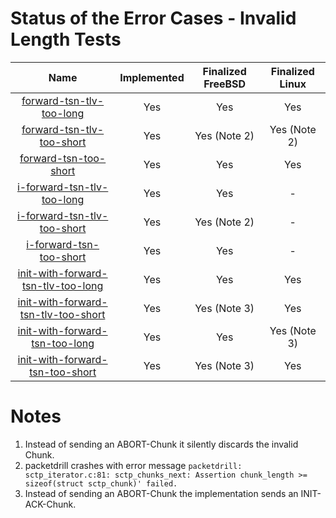 # Status of the Error Cases - Invalid Length Tests

| Name                                                                           | Implemented | Finalized FreeBSD | Finalized Linux |
|:------------------------------------------------------------------------------:|:-----------:|:-----------------:|:---------------:|
| [forward-tsn-tlv-too-long](forward-tsn-tlv-too-long.pkt)                       | Yes         | Yes               | Yes             |
| [forward-tsn-tlv-too-short](forward-tsn-tlv-too-short.pkt)                     | Yes         | Yes (Note 2)      | Yes (Note 2)    |
| [forward-tsn-too-short](forward-tsn-too-short.pkt)                             | Yes         | Yes               | Yes             |
| [i-forward-tsn-tlv-too-long](i-forward-tsn-tlv-too-long.pkt)                   | Yes         | Yes               | -               |
| [i-forward-tsn-tlv-too-short](i-forward-tsn-tlv-too-short.pkt)                 | Yes         | Yes (Note 2)      | -               |
| [i-forward-tsn-too-short](i-forward-tsn-too-short.pkt)                         | Yes         | Yes               | -               |
| [init-with-forward-tsn-tlv-too-long](init-with-forward-tsn-tlv-too-long.pkt)   | Yes         | Yes               | Yes             |
| [init-with-forward-tsn-tlv-too-short](init-with-forward-tsn-tlv-too-short.pkt) | Yes         | Yes (Note 3)      | Yes             |
| [init-with-forward-tsn-too-long](init-with-forward-tsn-too-long.pkt)           | Yes         | Yes               | Yes (Note 3)    |
| [init-with-forward-tsn-too-short](init-with-forward-tsn-too-short.pkt)         | Yes         | Yes (Note 3)      | Yes             |

# Notes
1. Instead of sending an ABORT-Chunk it silently discards the invalid Chunk.
2. packetdrill crashes with error message `packetdrill: sctp_iterator.c:81: sctp_chunks_next: Assertion chunk_length >= sizeof(struct sctp_chunk)' failed.`
3. Instead of sending an ABORT-Chunk the implementation sends an INIT-ACK-Chunk.

